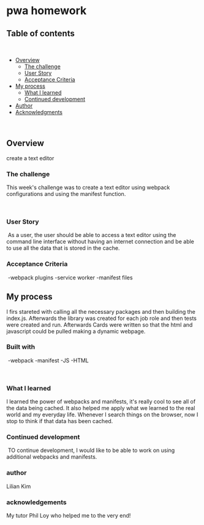 # pwa homework
## Table of contents
​
- [Overview](#overview)
  - [The challenge](#the-challenge)
  - [User Story](#user-story)
  - [Acceptance Criteria](#acceptance-criteria)
- [My process](#my-process)
  - [What I learned](#what-i-learned)
  - [Continued development](#continued-development)
- [Author](#author)
- [Acknowledgments](#acknowledgments)
​

​
## Overview
​create a text editor
### The challenge

This week's challenge was to create a text editor using webpack configurations and using the manifest function.

​
### User Story
​
As a user, the user should be able to access a text editor using the command line interface without having an internet connection and be able to use all the data that is stored in the cache.
### Acceptance Criteria
​
-webpack plugins
-service worker
-manifest files



## My process
I firs stareted with calling all the necessary packages and then building the index.js. Afterwards the library was created for each job role and then tests were created and run. Afterwards Cards were written so that the html and javascript could be pulled making a dynamic webpage.
### Built with
​
-webpack
-manifest
-JS
-HTML
​

​
### What I learned
I learned the power of webpacks and manifests, it's really cool to see all of the data being cached. It also helped me apply what we learned to the real world and my everyday life. Whenever I search things on the browser, now I stop to think if that data has been cached.
​
### Continued development
​
TO continue development, I would like to be able to work on using additional webpacks and manifests.
​
### author
Lilian Kim

### acknowledgements
My tutor Phil Loy who helped me to the very end!
